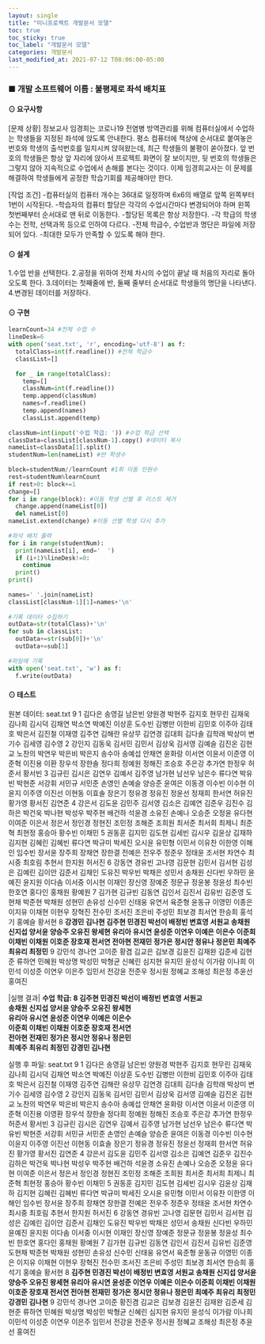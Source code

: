 ```yaml
---
layout: single
title: "미니프로젝트 개발문서 모델"
toc: true
toc_sticky: true
toc_label: "개발문서 모델"
categories: 개발문서
last_modified_at: 2021-07-12 T08:06:00-05:00
---
```


### ■ 개발 소프트웨어 이름 :  불평제로 좌석 배치표

#### ⊙ 요구사항
[문제 상황]
정보교사 임경희는 코로나19 전염병 방역관리를 위해 컴퓨터실에서 수업하는 학생들을 지정된 좌석에 앉도록 안내한다. 평소 컴퓨터에 책상에 순서대로 붙여놓은 번호와  학생의 출석번호를 일치시켜 앉혀왔는데, 최근 학생들의 불평이 쏟아졌다. 앞 번호의 학생들은 항상 앞 자리에 앉아서 프로젝트 화면이 잘 보이지만, 뒷 번호의 학생들은 그렇지 않아  지속적으로 수업에서 손해를 본다는 것이다. 이제 임경희교사는 이 문제를 해결하여 학생들에게 공정한 학습기회를 제공해야만 한다.

[작업 조건]
-컴퓨터실의 컴퓨터 개수는 36대로 일정하며 6x6의 배열로 앞쪽 왼쪽부터 1번이 시작된다.
-학습자의 컴퓨터 할당은 각각의 수업시간마다 변경되어야 하며 왼쪽 첫번째부터 순서대로 맨 뒤로 이동한다.
-할당된 목록은 항상 저장한다.
-각 학급의 학생수는 전학, 선택과목 등으로 인하여 다르다.
-전체 학급수, 수업반과 명단은 파일에 저장되어 있다.
-최대한 모두가 만족할 수 있도록 해야 한다.


#### ⊙ 설계
1.수업 반을 선택한다.
2.공정을 위하여 전체 차시의 수업이 끝날 때 처음의 자리로 돌아오도록 한다.
3.데이터는 첫째줄에 반, 둘째 줄부터 순서대로 학생들의 명단을 나타낸다.
4.변경된 데이터를 저장하다.


#### ⊙ 구현
~~~python
learnCount=34 #전체 수업 수
lineDesk=6
with open('seat.txt', 'r', encoding='utf-8') as f:
  totalClass=int(f.readline()) #전체 학급수
  classList=[]
 
  for _ in range(totalClass):
    temp=[]
    classNum=int(f.readline())
    temp.append(classNum)
    names=f.readline()
    temp.append(names)
    classList.append(temp)
 
classNum=int(input('수업 학급: ')) #수업 학급 선택
classData=classList[classNum-1].copy() #데이터 복사
nameList=classData[1].split() 
studentNum=len(nameList) #반 학생수 
 
block=studentNum//learnCount #1회 이동 인원수
rest=studentNum%learnCount
if rest>0: block+=1
change=[]
for i in range(block): #이동 학생 선별 후 리스트 제거
  change.append(nameList[0])
  del nameList[0]
nameList.extend(change) #이동 선별 학생 다시 추가
 
#좌석 배치 출력
for i in range(studentNum):
  print(nameList[i], end='  ')
  if (i+1)%lineDesk!=0:
    continue
  print()
print()
 
names=' '.join(nameList)
classList[classNum-1][1]=names+'\n'
 
#기록 데이터 수집하기
outData=str(totalClass)+'\n'
for sub in classList:
  outData+=str(sub[0])+'\n'
  outData+=sub[1]
 
#파일에 기록
with open('seat.txt', 'w') as f:
  f.write(outData)
~~~

#### ⊙ 테스트
원본 데이터: seat.txt
9
1
김다은 송영길 남은빈 양원경 박현주 김지호 현무린 김재욱 김나희 김시덕 김채연 박소연 박예진 이상훈 도수빈 김병만 이한비 김민호 이주아 김태호 박은서 김진철 이재영 김주연 김해란 유상무 김연경 김대희 김다솔 김학래 박상미 변기수 김세영 김수영
2
강인지 김동욱 김서민 김민서 김상욱 김서영 김예슬 김진온 김현교 노찬의 박연우 박은비 박은지 송수아 송예섭 안채연 윤화랑 이서연 이윤서 이준영 이준혁 이진용 이환 장우석 장한솔 정다희 정예원 정해진 조승호 주은강 추가연 한정우 허준서 황서빈
3
김규린 김시은 김연우 김예서 김주영 남가현 남선우 남은수 류다연 박유빈 박현준 서강휘 서민규 서민준 손영인 손예슬 양승준 윤여은 이동경 이수빈 이수현 이윤지 이주영 이진선 이현동 이효솔 장은기 정유경 정유진 정윤선 정재희 한서연 허유진 황가영 황서진 김연준 
4
강은서 김도윤 김민주 김서영 김소은 김예연 김준우 김진수 김하은 박건욱 박나현 박성우 박주현 배건하 석윤경 소유진 손예나 오승준 오정윤 유다현 이여준 이은서 정은서 정인경 정현진 조민정 조해준 조희원 최서준 최서희 최제니 최준혁 최현정 홍승아 황수빈 이채민
5
권동훈 김지민 김도현 김세빈 김시우 김윤상 김재하 김지현 김혜린 김혜빈 류다연 박규미 박세진 오시윤 유민형 이민서 이유찬 이한영 이해인 임수빈 장서윤 장주희 장채연 장한결 전예은 전우주 정준우 정태윤 조서현 차연수 최시중 최호림 추현서 한지원 허서진
6
강동연 경유빈 고나영 김문현 김민서 김서현 김성은 김예린 김이안 김준서 김채인 도유진 박우빈 박채은 성민서 송채원 신다빈 우하민 윤예진 윤지원 이다솜 이서중 이시현 이재인 장신영 장예준 정문규 정윤봉 정윤성 최수빈 한호연 홍다인 홍채원 황예원
7
김가현 김규빈 김동연 김인서 김진서 김유빈 김준영 도현채 박준현 박채원 성현민 손유성 신수민 신태웅 유연서 육준형 윤동규 이영민 이종은 이지유 이채현 이현우 장혁진 전수민 조서진 조은비 주성민 최보경 최서연 한승희 홍석기 홍예슬 황서현
8
**강경민 김나현 김주현 민경진 박선이 배정빈 변효영 서원교 송채원 신지섭 양서윤 양승주  오유진 왕세현 유리아 유시연 윤성준 이연우 이예은 이은수 이준희 이채빈 이채원 이호준 장호재 전서연 전아현 전재민 정가은 정시안 정유나 정은민 최예주 최유리 최정민**
9
강민석 경나연 고이준 황겸 김교은 김보경 김윤진 김재완 김준세 김현준 류하연 민혜원 박상명 박성민 박형균 신혜린 심지현 유지민 윤성식 이가람 이나희 이민석 이성준 이연우 이은주 임민서 전강윤 전준우 정시원 정혜교 조해성 최은정 추윤선 홍여진

|실행 결과|
**수업 학급: 8
김주현  민경진  박선이  배정빈  변효영  서원교  
송채원  신지섭  양서윤  양승주  오유진  왕세현  
유리아  유시연  윤성준  이연우  이예은  이은수  
이준희  이채빈  이채원  이호준  장호재  전서연  
전아현  전재민  정가은  정시안  정유나  정은민  
최예주  최유리  최정민  강경민  김나현**

실행 후 파일: seat.txt
9
1
김다은 송영길 남은빈 양원경 박현주 김지호 현무린 김재욱 김나희 김시덕 김채연 박소연 박예진 이상훈 도수빈 김병만 이한비 김민호 이주아 김태호 박은서 김진철 이재영 김주연 김해란 유상무 김연경 김대희 김다솔 김학래 박상미 변기수 김세영 김수영
2
강인지 김동욱 김서민 김민서 김상욱 김서영 김예슬 김진온 김현교 노찬의 박연우 박은비 박은지 송수아 송예섭 안채연 윤화랑 이서연 이윤서 이준영 이준혁 이진용 이영환 장우석 장한솔 정다희 정예원 정해진 조승호 주은강 추가연 한정우 허준서 황서빈
3
김규린 김시은 김연우 김예서 김주영 남가현 남선우 남은수 류다연 박유빈 박현준 서강휘 서민규 서민준 손영인 손예슬 양승준 윤여은 이동경 이수빈 이수현 이윤지 이주영 이진선 이현동 이효솔 장은기 정유경 정유진 정윤선 정재희 한서연 허유진 황가영 황서진 김연준 
4
강은서 김도윤 김민주 김서영 김소은 김예연 김준우 김진수 김하은 박건욱 박나현 박성우 박주현 배건하 석윤경 소유진 손예나 오승준 오정윤 유다현 이여준 이은서 정은서 정인경 정현진 조민정 조해준 조희원 최서준 최서희 최제니 최준혁 최현정 홍승아 황수빈 이채민
5
권동훈 김지민 김도현 김세빈 김시우 김윤상 김재하 김지현 김혜린 김혜빈 류다연 박규미 박세진 오시윤 유민형 이민서 이유찬 이한영 이해인 임수빈 장서윤 장주희 장채연 장한결 전예은 전우주 정준우 정태윤 조서현 차연수 최시중 최호림 추현서 한지원 허서진
6
강동연 경유빈 고나영 김문현 김민서 김서현 김성은 김예린 김이안 김준서 김채인 도유진 박우빈 박채은 성민서 송채원 신다빈 우하민 윤예진 윤지원 이다솜 이서중 이시현 이재인 장신영 장예준 정문규 정윤봉 정윤성 최수빈 한호연 홍다인 홍채원 황예원
7
김가현 김규빈 김동연 김인서 김진서 김유빈 김준영 도현채 박준현 박채원 성현민 손유성 신수민 신태웅 유연서 육준형 윤동규 이영민 이종은 이지유 이채현 이현우 장혁진 전수민 조서진 조은비 주성민 최보경 최서연 한승희 홍석기 홍예슬 황서현
8
**김주현 민경진 박선이 배정빈 변효영 서원교 송채원 신지섭 양서윤 양승주 오유진 왕세현 유리아 유시연 윤성준 이연우 이예은 이은수 이준희 이채빈 이채원 이호준 장호재 전서연 전아현 전재민 정가은 정시안 정유나 정은민 최예주 최유리 최정민 강경민 김나현**
9
강민석 경나연 고이준 황진겸 김교은 김보경 김윤진 김재완 김준세 김현준 류하연 민혜원 박상명 박성민 박형균 신혜린 심지현 유지민 윤성식 이가람 이나희 이민석 이성준 이연우 이은주 임민서 전강윤 전준우 정시원 정혜교 조해성 최은정 추윤선 홍여진
